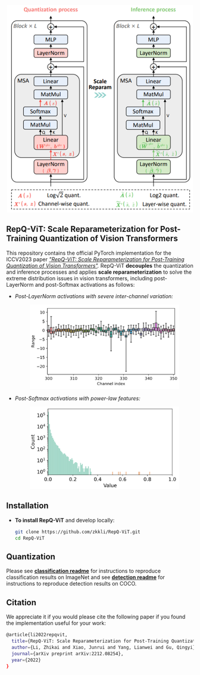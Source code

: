 <div align=center>
  <img src="imgs/overview.png" width="500px" />
  </div>

## RepQ-ViT: Scale Reparameterization for Post-Training Quantization of Vision Transformers

This repository contains the official PyTorch implementation for the ICCV2023 paper
*["RepQ-ViT: Scale Reparameterization for Post-Training Quantization of Vision Transformers"](https://arxiv.org/abs/2212.08254).* RepQ-ViT **decouples** the quantization and inference processes and applies **scale reparameterization** to solve the extreme distribution issues in vision transformers, including post-LayerNorm and post-Softmax activations as follows:

- *Post-LayerNorm activations with severe inter-channel variation:*
  
  <div align=center>
  <img src="imgs/LayerNorm.png" width="400px" />
  </div>

- *Post-Softmax activations with power-law features:*
  
  <div align=center>
  <img src="imgs/Softmax.png" width="400px" />
  </div>

## Installation

- **To install RepQ-ViT** and develop locally:
  
  ```bash
  git clone https://github.com/zkkli/RepQ-ViT.git
  cd RepQ-ViT
  ```

## Quantization

Please see [**classification readme**](https://github.com/zkkli/RepQ-ViT/tree/main/classification) for instructions to reproduce classification results on ImageNet and see [**detection readme**](https://github.com/zkkli/RepQ-ViT/tree/main/detection) for instructions to reproduce detection results on COCO.

## Citation

We appreciate it if you would please cite the following paper if you found the implementation useful for your work:

```bash
@article{li2022repqvit,
  title={RepQ-ViT: Scale Reparameterization for Post-Training Quantization of Vision Transformers},
  author={Li, Zhikai and Xiao, Junrui and Yang, Lianwei and Gu, Qingyi},
  journal={arXiv preprint arXiv:2212.08254},
  year={2022}
}
```
